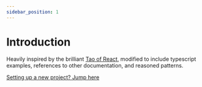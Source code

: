 ```yaml
---
sidebar_position: 1
---
```


# Introduction

Heavily inspired by the brilliant [Tao of React](https://alexkondov.com/tao-of-react/), modified to include typescript examples, references to other documentation, and reasoned patterns.

[Setting up a new project? Jump here](#new-react-project)
